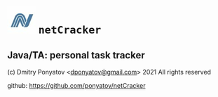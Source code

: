 # ![logo](doc/logo.png) `netCracker`
## Java/TA: personal task tracker

(c) Dmitry Ponyatov <<dponyatov@gmail.com>> 2021 All rights reserved

github: https://github.com/ponyatov/netCracker


